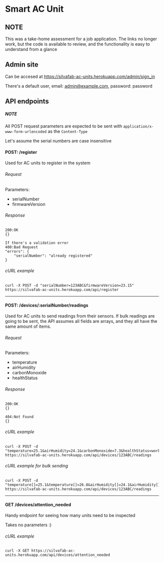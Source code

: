 # Smart AC Unit

## NOTE

This was a take-home assessment for a job application. The links no longer work, but the code is available to review, and the functionality is easy to understand from a glance

## Admin site

Can be accesed at https://silvafab-ac-units.herokuapp.com/admin/sign_in

There's a default user, email: admin@example.com, password: password

## API endpoints

##### NOTE
All POST request parameters are expected to be sent with ```application/x-www-form-urlencoded``` as the ```Content-Type```

Let's assume the serial numbers are case insensitive

#### POST: /register

Used for AC units to register in the system

###### Request

Parameters:
+ serialNumber
+ firmwareVersion

###### Response
```
200:OK
{}

If there's a validation error
400:Bad Request
"errors": {
	"serialNumber": "already registered"
}
```

###### cURL example

```
curl -X POST -d "serialNumber=123ABC&firmwareVersion=23.15" https://silvafab-ac-units.herokuapp.com/api/register
```
---

#### POST: /devices/:serialNumber/readings

Used for AC units to send readings from their sensors. If bulk readings are going to be sent, the
API assumes all fields are arrays, and they all have the same amount of items.

###### Request

Parameters:
+ temperature
+ airHumidity
+ carbonMonoxide
+ healthStatus

###### Response
```
200:OK
{}

404:Not Found
{}
```

###### cURL example

```
curl -X POST -d "temperature=25.1&airHumidity=24.1&carbonMonoxide=7.3&healthStatus=working_normal" https://silvafab-ac-units.herokuapp.com/api/devices/123ABC/readings
```

###### cURL example for bulk sending

```
curl -X POST -d "temperature[]=25.1&temperature[]=26.8&airHumidity[]=24.1&airHumidity[]=24.5&carbonMonoxide[]=7.3&carbonMonoxide[]=9&healthStatus[]=working_normal&health_status=gas_leak" https://silvafab-ac-units.herokuapp.com/api/devices/123ABC/readings
```

---

#### GET /devices/attention_needed

Handy endpoint for seeing how many units need to be inspected

Takes no parameters :)


###### cURL example

```
curl -X GET https://silvafab-ac-units.herokuapp.com/api/devices/attention_needed
```
